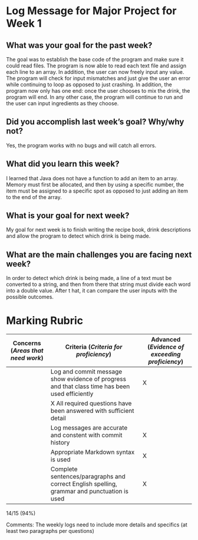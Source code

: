 # Log Message for Major Project for Week 1
## What was your goal for the past week?
The goal was to establish the base code of the program and make sure it could read files. The program is now able to read each text file and assign each line to an array. In addition, the user can now freely input any value. The program will check for input mismatches and just give the user an error while continuing to loop as opposed to just crashing. In addition, the program now only has one end: once the user chooses to mix the drink, the program will end. In any other case, the program will continue to run and the user can input ingredients as they choose.
## Did you accomplish last week’s goal? Why/why not?
Yes, the program works with no bugs and will catch all errors.
## What did you learn this week?
I learned that Java does not have a function to add an item to an array. Memory must first be allocated, and then by using a specific number, the item must be assigned to a specific spot as opposed to just adding an item to the end of the array.
## What is your goal for next week?
My goal for next week is to finish writing the recipe book, drink descriptions and allow the program to detect which drink is being made.
## What are the main challenges you are facing next week?
In order to detect which drink is being made, a line of a text must be converted to a string, and then from there that string must divide each word into a double value. After t hat, it can compare the user inputs with the possible outcomes.

# Marking Rubric

| Concerns (_Areas that need work_) | Criteria (_Criteria for proficiency_) | Advanced (_Evidence of exceeding proficiency_) |
| ---                               | ---                                   | ---                                            |
| | Log and commit message show evidence of progress and that class time has been used efficiently | X | 
| | X All required questions have been answered with sufficient detail | |
| | Log messages are accurate and constent with commit history | X |
| | Appropriate Markdown syntax is used | X |
| | Complete sentences/paragraphs and correct English spelling, grammar and punctuation is used | X |

14/15 (94%)

Comments: The weekly logs need to include more details and specifics (at least two paragraphs per questions)


